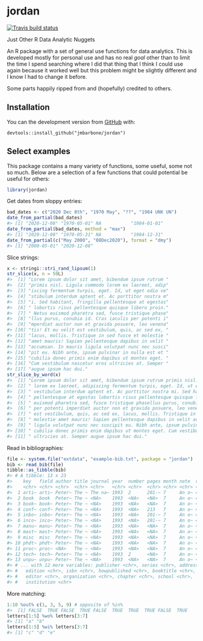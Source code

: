 
<!-- README.md is generated from README.Rmd. Please edit that file -->

# jordan

<!-- badges: start -->

[![Travis build
status](https://travis-ci.com/jmbarbone/jordan.svg?branch=master)](https://travis-ci.com/jmbarbone/jordan)
<!-- badges: end -->

Just Other R Data Analytic Nuggets

An R package with a set of general use functions for data analytics.
This is developed mostly for personal use and has no real *goal* other
than to limit the time I spend searching where I did that thing that I
think I could use again because it worked well but this problem might be
slightly different and I know I had to change it before.

Some parts happily ripped from and (hopefully) credited to others.

## Installation

You can the development version from
[GitHub](https://github.com/jmbarbone/jordan) with:

    devtools::install_github("jmbarbone/jordan")

## Select examples

This package contains a many variety of functions, some useful, some not
so much. Below are a selection of a few functions that could potential
be useful for others:

``` r
library(jordan)
```

Get dates from sloppy entries:

``` r
bad_dates <- c("2020 Dec 8th", "1970 May", "??", "1984 UNK UN")
date_from_partial(bad_dates)
#> [1] "2020-12-08" "1970-05-01" NA           "1984-01-01"
date_from_partial(bad_dates, method = "max")
#> [1] "2020-12-08" "1970-05-31" NA           "1984-12-31"
date_from_partial(c("May 2000", "08Dec2020"), format = "dmy")
#> [1] "2000-05-01" "2020-12-08"
```

Slice strings:

``` r
x <- stringi::stri_rand_lipsum(1)
str_slice(x, n = 50L)
#>  [1] "Lorem ipsum dolor sit amet, bibendum ipsum rutrum "
#>  [2] "primis nisl. Ligula commodo lorem ex laoreet, adip"
#>  [3] "iscing fermentum turpis, eget. Id, ut eget odio ve"
#>  [4] "stibulum interdum aptent et. Ac porttitor nostra m"
#>  [5] "i. Sed habitant, fringilla pellentesque at egestas"
#>  [6] " lobortis risus pellentesque quisque libero proin."
#>  [7] " Netus euismod pharetra sed, fusce tristique phase"
#>  [8] "llus purus, conubia id. Cras iaculis per potenti i"
#>  [9] "mperdiet auctor non et gravida posuere, leo venena"
#> [10] "tis! Et eu velit est vestibulum, quis, ac sed ex, "
#> [11] "lacus, mollis. Tristique in sed fusce et molestie "
#> [12] "amet mauris! Sapien pellentesque dapibus in velit "
#> [13] "accumsan. In mauris ligula volutpat nunc nec susci"
#> [14] "pit eu. Nibh ante, ipsum pulvinar in nulla est et "
#> [15] "cubilia donec primis enim dapibus ut montes eget. "
#> [16] "Cum vestibulum nascetur eros ultricies at. Semper "
#> [17] "augue ipsum hac dui."
str_slice_by_word(x)
#>  [1] "Lorem ipsum dolor sit amet, bibendum ipsum rutrum primis nisl. Ligula commodo"   
#>  [2] " lorem ex laoreet, adipiscing fermentum turpis, eget. Id, ut eget odio"          
#>  [3] " vestibulum interdum aptent et. Ac porttitor nostra mi. Sed habitant, fringilla" 
#>  [4] " pellentesque at egestas lobortis risus pellentesque quisque libero proin. Netus"
#>  [5] " euismod pharetra sed, fusce tristique phasellus purus, conubia id. Cras iaculis"
#>  [6] " per potenti imperdiet auctor non et gravida posuere, leo venenatis! Et eu velit"
#>  [7] " est vestibulum, quis, ac sed ex, lacus, mollis. Tristique in sed fusce et"      
#>  [8] " molestie amet mauris! Sapien pellentesque dapibus in velit accumsan. In mauris" 
#>  [9] " ligula volutpat nunc nec suscipit eu. Nibh ante, ipsum pulvinar in nulla est et"
#> [10] " cubilia donec primis enim dapibus ut montes eget. Cum vestibulum nascetur eros" 
#> [11] " ultricies at. Semper augue ipsum hac dui."
```

Read in bibliographies:

``` r
file <- system.file("extdata", "example-bib.txt", package = "jordan")
bib <- read_bib(file)
tibble::as_tibble(bib)
#> # A tibble: 13 x 23
#>    key   field author title journal year  number pages month note  volume
#>    <chr> <chr> <chr>  <chr> <chr>   <chr> <chr>  <chr> <chr> <chr> <chr> 
#>  1 arti~ arti~ Peter~ The ~ The na~ 1993  2      201-~ 7     An o~ 4     
#>  2 book  book  Peter~ The ~ <NA>    1993  <NA>   <NA>  7     An o~ 4     
#>  3 book~ book~ Peter~ The ~ <NA>    1993  <NA>   <NA>  7     An o~ <NA>  
#>  4 conf~ conf~ Peter~ The ~ <NA>    1993  <NA>   213   7     An o~ 4     
#>  5 inbo~ inbo~ Peter~ The ~ <NA>    1993  <NA>   201-~ 7     An o~ 4     
#>  6 inco~ inco~ Peter~ The ~ <NA>    1993  <NA>   201-~ 7     An o~ 4     
#>  7 manu~ manu~ Peter~ The ~ <NA>    1993  <NA>   <NA>  7     An o~ <NA>  
#>  8 mast~ mast~ Peter~ The ~ <NA>    1993  <NA>   <NA>  7     An o~ <NA>  
#>  9 misc  misc  Peter~ The ~ <NA>    1993  <NA>   <NA>  7     An o~ <NA>  
#> 10 phdt~ phdt~ Peter~ The ~ <NA>    1993  <NA>   <NA>  7     An o~ <NA>  
#> 11 proc~ proc~ <NA>   The ~ <NA>    1993  <NA>   <NA>  7     An o~ 4     
#> 12 tech~ tech~ Peter~ The ~ <NA>    1993  2      <NA>  7     An o~ <NA>  
#> 13 unpu~ unpu~ Peter~ The ~ <NA>    1993  <NA>   <NA>  7     An o~ <NA>  
#> # ... with 12 more variables: publisher <chr>, series <chr>, address <chr>,
#> #   edition <chr>, isbn <chr>, howpublished <chr>, booktitle <chr>,
#> #   editor <chr>, organization <chr>, chapter <chr>, school <chr>,
#> #   institution <chr>
```

More matching:

``` r
1:10 %out% c(1, 3, 5, 9) # opposite of %in% 
#>  [1] FALSE  TRUE FALSE  TRUE FALSE  TRUE  TRUE  TRUE FALSE  TRUE
letters[1:5] %wo% letters[3:7]
#> [1] "a" "b"
letters[1:5] %wi% letters[3:7]
#> [1] "c" "d" "e"
```
